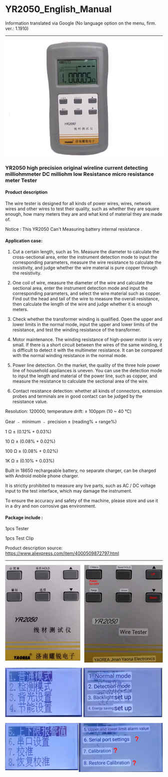 # YR2050_English_Manual
Information translated via Google (No language option on the menu, firm. ver.: 1.1910)

------

![img](https://raw.githubusercontent.com/rtek1000/YR2050_English_Manual/main/YR2050.png)

### YR2050 high precision original wireline current detecting milliohmmeter DC milliohm low Resistance micro resistance meter Tester

#### Product description

The wire tester is designed for all kinds of power wires, wires, network wires and other wires to test their quality, such as whether they are square enough, how many meters they are and what kind of material they are made of.

Notice : This YR2050 Can't Measuring battery internal resistance . 

#### Application case:

1. Cut a certain length, such as 1m. Measure the diameter to calculate the cross-sectional area, enter the instrument detection mode to input the corresponding parameters, measure the wire resistance to calculate the resistivity, and judge whether the wire material is pure copper through the resistivity.

2. One coil of wire, measure the diameter of the wire and calculate the sectional area, enter the instrument detection mode and input the corresponding parameters, and select the wire material such as copper. Find out the head and tail of the wire to measure the overall resistance, then calculate the length of the wire and judge whether it is enough meters.

3. Check whether the transformer winding is qualified. Open the upper and lower limits in the normal mode, input the upper and lower limits of the resistance, and test the winding resistance of the transformer.

4. Motor maintenance. The winding resistance of high-power motor is very small. If there is a short circuit between the wires of the same winding, it is difficult to detect it with the multimeter resistance. It can be compared with the normal winding resistance in the normal mode.

5. Power line detection. On the market, the quality of the three hole power line of household appliances is uneven. You can use the detection mode to input the length and material of the power line, such as copper, and measure the resistance to calculate the sectional area of the wire.

6. Contact resistance detection: whether all kinds of connectors, extension probes and terminals are in good contact can be judged by the resistance value.

Resolution: 120000; temperature drift: ± 100ppm (10 ~ 40 ℃)

Gear ﹣ minimum ﹣ precision ± (reading% + range%)

1 Ω ± (0.12% + 0.03%)

10 Ω ± (0.08% + 0.02%)

100 Ω ± (0.08% + 0.02%)

1K Ω ± (0.10% + 0.03%)

Built in 18650 rechargeable battery, no separate charger, can be charged with Android mobile phone charger.

It is strictly prohibited to measure any live parts, such as AC / DC voltage input to the test interface, which may damage the instrument.

To ensure the accuracy and safety of the machine, please store and use it in a dry and non corrosive gas environment.

#### Package include :

1pcs Tester

1pcs Test Clip

Product description source: https://www.aliexpress.com/item/4000509872797.html

------

![img](https://raw.githubusercontent.com/rtek1000/YR2050_English_Manual/main/Display%20-%20Menu%20-%20Label/Keys.png)

![img](https://raw.githubusercontent.com/rtek1000/YR2050_English_Manual/main/Display%20-%20Menu%20-%20Label/Main-Menu-1-4.png)

![img](https://raw.githubusercontent.com/rtek1000/YR2050_English_Manual/main/Display%20-%20Menu%20-%20Label/Main-Menu-5-8.png)
